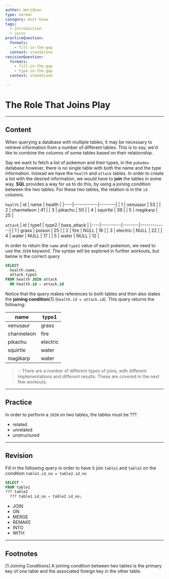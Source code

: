 ```yaml
---
author: meridian
type: normal
category: must-know
tags:
  - introduction
  - joins
practiceQuestion:
  formats:
    - fill-in-the-gap
  context: standalone
revisionQuestion:
  formats:
    - fill-in-the-gap
    - type-in-the-gap
  context: standalone

---
```


# The Role That Joins Play

---

## Content

When querying a database with multiple tables, it may be necessary to retrieve information from a number of different tables.
This is to say, we'd like to combine the columns of some tables based on their relationship.

Say we want to fetch a list of pokemon and their types, in the `pokedex` database however, there is no single table with both the name and the type information. Instead we have the `health` and `attack` tables. In order to create a list with the desired information, we would have to **join** the tables in some way. **SQL** provides a way for us to do this, by using a joining condition between the two tables. For these two tables, the relation is in the `id` columns.

`health`
| id | name       | health |
|----|------------|--------|
| 1  | venusaur   | 53     |
| 2  | charmeleon | 41     |
| 3  | pikachu    | 50     |
| 4  | squirtle   | 39     |
| 5  | magikarp   | 25     |

`attack`
| id | type1    | type2  | base_attack |
|----|----------|--------|-------------|
| 1  | grass    | poison | 25          |
| 2  | fire     | NULL   | 16          |
| 3  | electric | NULL   | 22          |
| 4  | water    | NULL   | 17          |
| 5  | water    | NULL   | 12          |

In order to return the `name` and `type1` value of each pokemon, we need to use the `JOIN` keyword. The syntax will be explored in further workouts, but below is the correct query

```sql
SELECT 
  health.name,
  attack.type1
FROM health JOIN attack
  ON health.id = attack.id
```
Notice that the query makes references to both tables and then also states the **joining condition**[1] (`health.id = attack.id`). 
This query returns the following:

| name       | type1    |
|------------|----------|
| venusaur   | grass    |
| charmeleon | fire     |
| pikachu    | electric |
| squirtle   | water    |
| magikarp   | water    |

> 💡 There are a number of different types of joins, with different implementations and different results. These are covered in the next few workouts.

---

## Practice

In order to perform a `JOIN` on two tables, the tables must be ???.

- related
- unrelated
- unstructured

---

## Revision

Fill in the following query in order to have it join `table1` and `table2` on the condition `table1.id_no = table2.id_no`

```sql
SELECT *
FROM table1 
??? table2
  ??? table1.id_no = table2.id_no;
```

- JOIN
- ON
- MERGE
- REMAKE
- INTO
- WITH

---

## Footnotes
[1:Joining Conditions]
A joining condition between two tables is the primary key of one table and the associated foreign key in the other table.
